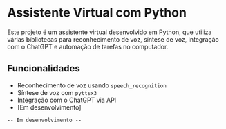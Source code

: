 # Assistente Virtual com Python

Este projeto é um assistente virtual desenvolvido em Python, que utiliza várias bibliotecas para reconhecimento de voz, síntese de voz, integração com o ChatGPT e automação de tarefas no computador.

## Funcionalidades
- Reconhecimento de voz usando `speech_recognition`
- Síntese de voz com `pyttsx3`
- Integração com o ChatGPT via API
- [Em desenvolvimento]

```
-- Em desenvolvimento --
```
